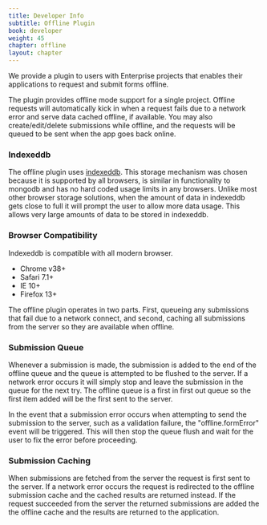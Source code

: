 ```yaml
---
title: Developer Info
subtitle: Offline Plugin
book: developer
weight: 45
chapter: offline
layout: chapter
---
```

We provide a plugin to users with Enterprise projects that enables their applications to request and submit forms offline.

The plugin provides offline mode support for a single project. Offline requests will automatically kick in when a request fails due to a network error and serve data cached offline, if available. You may also create/edit/delete submissions while offline, and the requests will be queued to be sent when the app goes back online.

### Indexeddb
The offline plugin uses [indexeddb](https://developer.mozilla.org/en-US/docs/Web/API/IndexedDB_API). This storage mechanism was chosen because it is supported by all browsers, is similar in functionality to mongodb and has no hard coded usage limits in any browsers. Unlike most other browser storage solutions, when the amount of data in indexeddb gets close to full it will prompt the user to allow more data usage. This allows very large amounts of data to be stored in indexeddb.

### Browser Compatibility
Indexeddb is compatible with all modern browser.


- Chrome v38+
- Safari 7.1+
- IE 10+
- Firefox 13+

The offline plugin operates in two parts. First, queueing any submissions that fail due to a network connect, and second, caching all submissions from the server so they are available when offline.

### Submission Queue

Whenever a submission is made, the submission is added to the end of the offline queue and the queue is attempted to be flushed to the server. If a network error occurs it will simply stop and leave the submission in the queue for the next try. The offline queue is a first in first out queue so the first item added will be the first sent to the server.

In the event that a submission error occurs when attempting to send the submission to the server, such as a validation failure, the "offline.formError" event will be triggered. This will then stop the queue flush and wait for the user to fix the error before proceeding.

### Submission Caching

When submissions are fetched from the server the request is first sent to the server. If a network error occurs the request is redirected to the offline submission cache and the cached results are returned instead. If the request succeeded from the server the returned submissions are added the the offline cache and the results are returned to the application.
